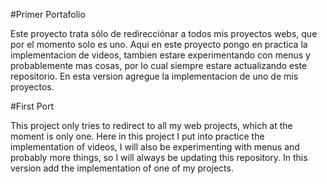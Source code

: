 #Primer Portafolio

Este proyecto trata sólo de redirecciónar a todos mis proyectos webs, que por el momento solo es uno. Aqui en este proyecto pongo en practica la implementacion de videos, tambien estare experimentando con menus y probablemente mas cosas, por lo cual siempre estare actualizando este repositorio. En esta version agregue la implementacion de uno de mis proyectos.

#First Port

This project only tries to redirect to all my web projects, which at the moment is only one. Here in this project I put into practice the implementation of videos, I will also be experimenting with menus and probably more things, so I will always be updating this repository. 
In this version add the implementation of one of my projects.
